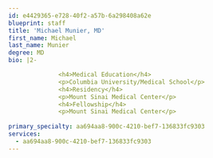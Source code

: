 ```yaml
---
id: e4429365-e728-40f2-a57b-6a298408a62e
blueprint: staff
title: 'Michael Munier, MD'
first_name: Michael
last_name: Munier
degree: MD
bio: |2-

              <h4>Medical Education</h4>
              <p>Columbia University/Medical School</p>
              <h4>Residency</h4>
              <p>Mount Sinai Medical Center</p>
              <h4>Fellowship</h4>
              <p>Mount Sinai Medical Center</p>
          
primary_specialty: aa694aa8-900c-4210-bef7-136833fc9303
services:
  - aa694aa8-900c-4210-bef7-136833fc9303
---
```

